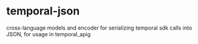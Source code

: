 # temporal-json
cross-language models and encoder for serializing temporal sdk calls into JSON, for usage in temporal_apig
